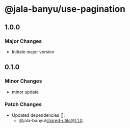 # @jala-banyu/use-pagination

## 1.0.0

### Major Changes

- Initiate major version

## 0.1.0

### Minor Changes

- minor update

### Patch Changes

- Updated dependencies []:
  - @jala-banyu/shared-utils@1.1.0
